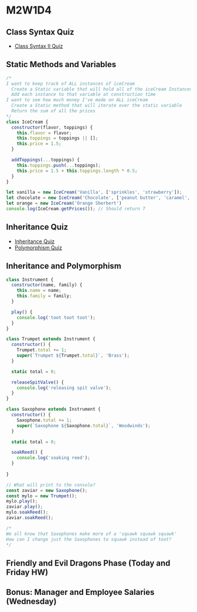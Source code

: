 # M2W1D4

## Class Syntax Quiz

- [Class Syntax II Quiz]

## Static Methods and Variables

```js
/* 
I want to keep track of ALL instances of iceCream
  Create a Static variable that will hold all of the iceCream Instances
  Add each instance to that variable at construction time
I want to see how much money I've made on ALL iceCream
  Create a Static method that will iterate over the static variable
  Return the sum of all the prices 
*/
class IceCream {
  constructor(flavor, toppings) {
    this.flavor = flavor;
    this.toppings = toppings || [];
    this.price = 1.5;
  }

  addToppings(...toppings) {
    this.toppings.push(...toppings);
    this.price = 1.5 + this.toppings.length * 0.5;
  }
}

let vanilla = new IceCream('Vanilla', ['sprinkles', 'strawberry']);
let chocolate = new IceCream('Chocolate', ['peanut butter', 'caramel', 'Oreo']);
let orange = new IceCream('Orange Sherbert')
console.log(IceCream.getPrices()); // Should return 7
```

## Inheritance Quiz

- [Inheritance Quiz]
- [Polymorphism Quiz]

## Inheritance and Polymorphism

```js
class Instrument {
  constructor(name, family) {
    this.name = name;
    this.family = family;
  }

  play() {
    console.log('toot toot toot');
  }
}

class Trumpet extends Instrument {
  constructor() {
    Trumpet.total += 1;
    super(`Trumpet ${Trumpet.total}`, 'Brass');
  }

  static total = 0;

  releaseSpitValve() {
    console.log('releasing spit valve');
  }
}

class Saxophone extends Instrument {
  constructor() {
    Saxophone.total += 1;
    super(`Saxophone ${Saxophone.total}`, 'Woodwinds');
  }

  static total = 0;

  soakReed() {
    console.log('soaking reed');
  }
  
}

// What will print to the console?
const zaviar = new Saxophone();
const mylo = new Trumpet();
mylo.play();
zaviar.play();
mylo.soakReed();
zaviar.soakReed();

/* 
We all know that Saxophones make more of a 'squawk squawk squawk'
How can I change just the Saxophones to squawk instead of toot?
*/
```

## Friendly and Evil Dragons Phase (Today and Friday HW)

## Bonus: Manager and Employee Salaries (Wednesday)

[Class Syntax II Quiz]: https://open.appacademy.io/learn/js-py---pt-sept-2021-online/week-7---dry--oop--polymorphism/static-methods-and-variables
[Inheritance Quiz]: https://open.appacademy.io/learn/js-py---pt-sept-2021-online/week-7---dry--oop--polymorphism/inheritance-quiz
[Polymorphism Quiz]: https://open.appacademy.io/learn/js-py---pt-sept-2021-online/week-7---dry--oop--polymorphism/polymorphism-quiz
